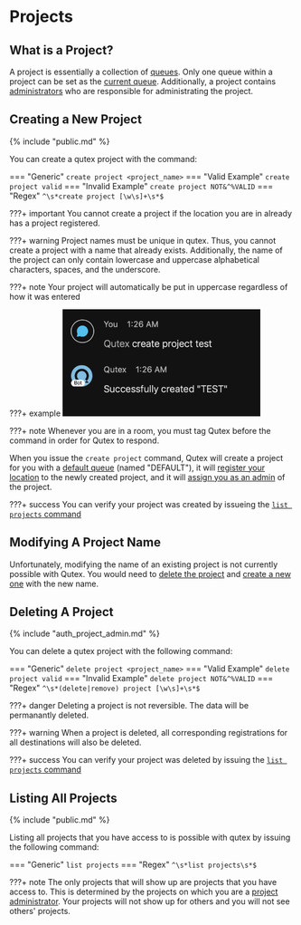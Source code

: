# Projects

## What is a Project?

A project is essentially a collection of [queues](../queues). Only one queue within a project can be set as the [current queue](../queues/#what-is-the-current-queue). Additionally, a project contains [administrators](../administration) who are responsible for administrating the project.

## Creating a New Project

{% include "public.md" %}

You can create a qutex project with the command:

=== "Generic"
    ```
    create project <project_name>
    ```
=== "Valid Example"
    ```
    create project valid
    ```
=== "Invalid Example"
    ```
    create project NOT&^%VALID
    ```
=== "Regex"
    ```
    ^\s*create project [\w\s]+\s*$
    ```

???+ important
    You cannot create a project if the location you are in already has a project registered.

???+ warning
    Project names must be unique in qutex. Thus, you cannot create a project with a name that already exists. Additionally, the name of the project can only contain lowercase and uppercase alphabetical characters, spaces, and the underscore.

???+ note
    Your project will automatically be put in uppercase regardless of how it was entered

???+ example
    <img src="../images/createProject.png" width=350/>

???+ note
    Whenever you are in a room, you must tag Qutex before the command in order for Qutex to respond.

When you issue the `create project` command, Qutex will create a project for you with a [default queue](../queues/#what-is-the-default-queue) (named "DEFAULT"), it will [register your location](../registrations) to the newly created project, and it will [assign you as an admin](../administration) of the project.


???+ success
    You can verify your project was created by issueing the [`list projects` command](#listing-all-projects)

## Modifying A Project Name

Unfortunately, modifying the name of an existing project is not currently possible with Qutex. You would need to [delete the project](#deleting-a-project) and [create a new one](#creating-a-new-project) with the new name.

## Deleting A Project

{% include "auth_project_admin.md" %}

You can delete a qutex project with the following command:

=== "Generic"
    ```
    delete project <project_name>
    ```
=== "Valid Example"
    ```
    delete project valid
    ```
=== "Invalid Example"
    ```
    delete project NOT&^%VALID
    ```
=== "Regex"
    ```
    ^\s*(delete|remove) project [\w\s]+\s*$
    ```

???+ danger
    Deleting a project is not reversible. The data will be permanantly deleted.

???+ warning
    When a project is deleted, all corresponding registrations for all destinations will also be deleted.

???+ success
    You can verify your project was deleted by issuing the [`list projects` command](#listing-all-projects)

## Listing All Projects

{% include "public.md" %}

Listing all projects that you have access to is possible with qutex by issuing the following command:

=== "Generic"
    ```
    list projects
    ```
=== "Regex"
    ```
    ^\s*list projects\s*$
    ```

???+ note
    The only projects that will show up are projects that you have access to. This is determined by the projects on which you are a [project administrator](/authorization/#project-administrators). Your projects will not show up for others and you will not see others' projects.